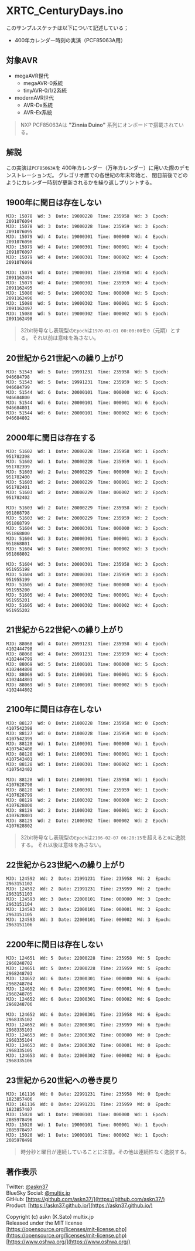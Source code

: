 # XRTC_CenturyDays.ino

このサンプルスケッチは以下について記述している；

- 400年カレンダー時刻の実演（PCF85063A用）

## 対象AVR

- megaAVR世代
  - megaAVR-0系統
  - tinyAVR-0/1/2系統
- modernAVR世代
  - AVR-Dx系統
  - AVR-Ex系統

> NXP PCF85063Aは __"Zinnia Duino"__ 系列にオンボードで搭載されている。

## 解説

この実演は`PCF85063A`を
400年カレンダー（万年カレンダー）に用いた際のデモンストレーションだ。
グレゴリオ暦での各世紀の年末年始と、
閏日前後でどのようにカレンダー時刻が更新されるかを繰り返しプリントする。

## 1900年に閏日は存在しない

```plain
MJD: 15078  Wd: 3  Date: 19000228  Time: 235958  Wd: 3  Epoch: 2091076094
MJD: 15078  Wd: 3  Date: 19000228  Time: 235959  Wd: 3  Epoch: 2091076095
MJD: 15079  Wd: 4  Date: 19000301  Time: 000000  Wd: 4  Epoch: 2091076096
MJD: 15079  Wd: 4  Date: 19000301  Time: 000001  Wd: 4  Epoch: 2091076097
MJD: 15079  Wd: 4  Date: 19000301  Time: 000002  Wd: 4  Epoch: 2091076098

MJD: 15079  Wd: 4  Date: 19000301  Time: 235958  Wd: 4  Epoch: 2091162494
MJD: 15079  Wd: 4  Date: 19000301  Time: 235959  Wd: 4  Epoch: 2091162495
MJD: 15080  Wd: 5  Date: 19000302  Time: 000000  Wd: 5  Epoch: 2091162496
MJD: 15080  Wd: 5  Date: 19000302  Time: 000001  Wd: 5  Epoch: 2091162497
MJD: 15080  Wd: 5  Date: 19000302  Time: 000002  Wd: 5  Epoch: 2091162498
```

> 32bit符号なし表現型の`Epoch`は`1970-01-01 00:00:00`を`0`（元期）とする。
それ以前は意味を為さない。

## 20世紀から21世紀への繰り上がり

```plain
MJD: 51543  Wd: 5  Date: 19991231  Time: 235958  Wd: 5  Epoch: 946684798
MJD: 51543  Wd: 5  Date: 19991231  Time: 235959  Wd: 5  Epoch: 946684799
MJD: 51544  Wd: 6  Date: 20000101  Time: 000000  Wd: 6  Epoch: 946684800
MJD: 51544  Wd: 6  Date: 20000101  Time: 000001  Wd: 6  Epoch: 946684801
MJD: 51544  Wd: 6  Date: 20000101  Time: 000002  Wd: 6  Epoch: 946684802
```

## 2000年に閏日は存在する

```plain
MJD: 51602  Wd: 1  Date: 20000228  Time: 235958  Wd: 1  Epoch: 951782398
MJD: 51602  Wd: 1  Date: 20000228  Time: 235959  Wd: 1  Epoch: 951782399
MJD: 51603  Wd: 2  Date: 20000229  Time: 000000  Wd: 2  Epoch: 951782400
MJD: 51603  Wd: 2  Date: 20000229  Time: 000001  Wd: 2  Epoch: 951782401
MJD: 51603  Wd: 2  Date: 20000229  Time: 000002  Wd: 2  Epoch: 951782402

MJD: 51603  Wd: 2  Date: 20000229  Time: 235958  Wd: 2  Epoch: 951868798
MJD: 51603  Wd: 2  Date: 20000229  Time: 235959  Wd: 2  Epoch: 951868799
MJD: 51604  Wd: 3  Date: 20000301  Time: 000000  Wd: 3  Epoch: 951868800
MJD: 51604  Wd: 3  Date: 20000301  Time: 000001  Wd: 3  Epoch: 951868801
MJD: 51604  Wd: 3  Date: 20000301  Time: 000002  Wd: 3  Epoch: 951868802

MJD: 51604  Wd: 3  Date: 20000301  Time: 235958  Wd: 3  Epoch: 951955198
MJD: 51604  Wd: 3  Date: 20000301  Time: 235959  Wd: 3  Epoch: 951955199
MJD: 51605  Wd: 4  Date: 20000302  Time: 000000  Wd: 4  Epoch: 951955200
MJD: 51605  Wd: 4  Date: 20000302  Time: 000001  Wd: 4  Epoch: 951955201
MJD: 51605  Wd: 4  Date: 20000302  Time: 000002  Wd: 4  Epoch: 951955202
```

## 21世紀から22世紀への繰り上がり

```plain
MJD: 88068  Wd: 4  Date: 20991231  Time: 235958  Wd: 4  Epoch: 4102444798
MJD: 88068  Wd: 4  Date: 20991231  Time: 235959  Wd: 4  Epoch: 4102444799
MJD: 88069  Wd: 5  Date: 21000101  Time: 000000  Wd: 5  Epoch: 4102444800
MJD: 88069  Wd: 5  Date: 21000101  Time: 000001  Wd: 5  Epoch: 4102444801
MJD: 88069  Wd: 5  Date: 21000101  Time: 000002  Wd: 5  Epoch: 4102444802
```

## 2100年に閏日は存在しない

```plain
MJD: 88127  Wd: 0  Date: 21000228  Time: 235958  Wd: 0  Epoch: 4107542398
MJD: 88127  Wd: 0  Date: 21000228  Time: 235959  Wd: 0  Epoch: 4107542399
MJD: 88128  Wd: 1  Date: 21000301  Time: 000000  Wd: 1  Epoch: 4107542400
MJD: 88128  Wd: 1  Date: 21000301  Time: 000001  Wd: 1  Epoch: 4107542401
MJD: 88128  Wd: 1  Date: 21000301  Time: 000002  Wd: 1  Epoch: 4107542402

MJD: 88128  Wd: 1  Date: 21000301  Time: 235958  Wd: 1  Epoch: 4107628798
MJD: 88128  Wd: 1  Date: 21000301  Time: 235959  Wd: 1  Epoch: 4107628799
MJD: 88129  Wd: 2  Date: 21000302  Time: 000000  Wd: 2  Epoch: 4107628800
MJD: 88129  Wd: 2  Date: 21000302  Time: 000001  Wd: 2  Epoch: 4107628801
MJD: 88129  Wd: 2  Date: 21000302  Time: 000002  Wd: 2  Epoch: 4107628802
```

> 32bit符号なし表現型の`Epoch`は`2106-02-07 06:28:15`を超えると`0`に逸脱する。
それ以後は意味を為さない。

## 22世紀から23世紀への繰り上がり

```plain
MJD: 124592  Wd: 2  Date: 21991231  Time: 235958  Wd: 2  Epoch: 2963151102
MJD: 124592  Wd: 2  Date: 21991231  Time: 235959  Wd: 2  Epoch: 2963151103
MJD: 124593  Wd: 3  Date: 22000101  Time: 000000  Wd: 3  Epoch: 2963151104
MJD: 124593  Wd: 3  Date: 22000101  Time: 000001  Wd: 3  Epoch: 2963151105
MJD: 124593  Wd: 3  Date: 22000101  Time: 000002  Wd: 3  Epoch: 2963151106
```

## 2200年に閏日は存在しない

```plain
MJD: 124651  Wd: 5  Date: 22000228  Time: 235958  Wd: 5  Epoch: 2968248702
MJD: 124651  Wd: 5  Date: 22000228  Time: 235959  Wd: 5  Epoch: 2968248703
MJD: 124652  Wd: 6  Date: 22000301  Time: 000000  Wd: 6  Epoch: 2968248704
MJD: 124652  Wd: 6  Date: 22000301  Time: 000001  Wd: 6  Epoch: 2968248705
MJD: 124652  Wd: 6  Date: 22000301  Time: 000002  Wd: 6  Epoch: 2968248706

MJD: 124652  Wd: 6  Date: 22000301  Time: 235958  Wd: 6  Epoch: 2968335102
MJD: 124652  Wd: 6  Date: 22000301  Time: 235959  Wd: 6  Epoch: 2968335103
MJD: 124653  Wd: 0  Date: 22000302  Time: 000000  Wd: 0  Epoch: 2968335104
MJD: 124653  Wd: 0  Date: 22000302  Time: 000001  Wd: 0  Epoch: 2968335105
MJD: 124653  Wd: 0  Date: 22000302  Time: 000002  Wd: 0  Epoch: 2968335106
```

## 23世紀から20世紀への巻き戻り

```plain
MJD: 161116  Wd: 0  Date: 22991231  Time: 235958  Wd: 0  Epoch: 1823857406
MJD: 161116  Wd: 0  Date: 22991231  Time: 235959  Wd: 0  Epoch: 1823857407
MJD: 15020  Wd: 1  Date: 19000101  Time: 000000  Wd: 1  Epoch: 2085978496
MJD: 15020  Wd: 1  Date: 19000101  Time: 000001  Wd: 1  Epoch: 2085978497
MJD: 15020  Wd: 1  Date: 19000101  Time: 000002  Wd: 1  Epoch: 2085978498
```

> 時分秒と曜日が連続していることに注意。その他は連続性なく逸脱する。

## 著作表示

Twitter: [@askn37](https://twitter.com/askn37) \
BlueSky Social: [@multix.jp](https://bsky.app/profile/multix.jp) \
GitHub: [https://github.com/askn37/](https://github.com/askn37/) \
Product: [https://askn37.github.io/](https://askn37.github.io/)

Copyright (c) askn (K.Sato) multix.jp \
Released under the MIT license \
[https://opensource.org/licenses/mit-license.php](https://opensource.org/licenses/mit-license.php) \
[https://www.oshwa.org/](https://www.oshwa.org/)
